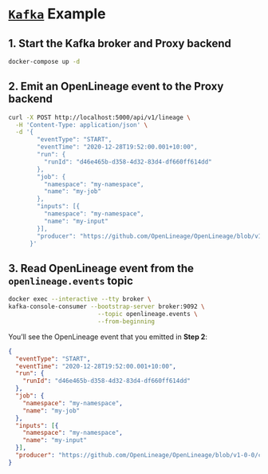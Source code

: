 # [`Kafka`](https://kafka.apache.org) Example

## 1. Start the Kafka broker and Proxy backend

```bash
docker-compose up -d
```

## 2. Emit an OpenLineage event to the Proxy backend

```bash
curl -X POST http://localhost:5000/api/v1/lineage \
  -H 'Content-Type: application/json' \
  -d '{
        "eventType": "START",
        "eventTime": "2020-12-28T19:52:00.001+10:00",
        "run": {
          "runId": "d46e465b-d358-4d32-83d4-df660ff614dd"
        },
        "job": {
          "namespace": "my-namespace",
          "name": "my-job"
        },
        "inputs": [{
          "namespace": "my-namespace",
          "name": "my-input"
        }],
        "producer": "https://github.com/OpenLineage/OpenLineage/blob/v1-0-0/client"
      }'
```

## 3. Read OpenLineage event from the `openlineage.events` topic

```bash
docker exec --interactive --tty broker \
kafka-console-consumer --bootstrap-server broker:9092 \
                         --topic openlineage.events \
                         --from-beginning
```

You’ll see the OpenLineage event that you emitted in **Step 2**:

```json
{
  "eventType": "START",
  "eventTime": "2020-12-28T19:52:00.001+10:00",
  "run": {
    "runId": "d46e465b-d358-4d32-83d4-df660ff614dd"
  },
  "job": {
    "namespace": "my-namespace",
    "name": "my-job"
  },
  "inputs": [{
    "namespace": "my-namespace",
    "name": "my-input"
  }],
  "producer": "https://github.com/OpenLineage/OpenLineage/blob/v1-0-0/client"
}
```